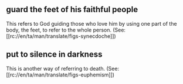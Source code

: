 ## guard the feet of his faithful people ##

This refers to God guiding those who love him by using one part of the body, the feet, to refer to the whole person.  (See: [[rc://en/ta/man/translate/figs-synecdoche]])

## put to silence in darkness ##

This is another way of referring to death.  (See: [[rc://en/ta/man/translate/figs-euphemism]])